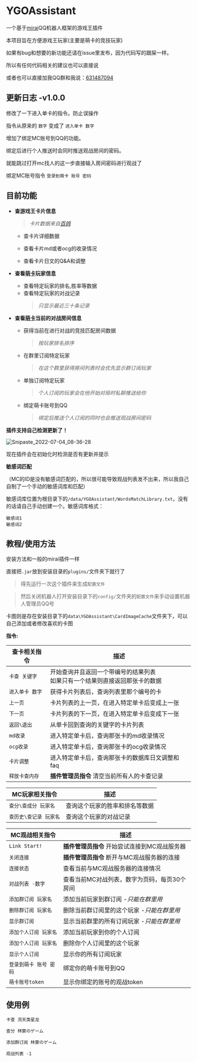 
# YGOAssistant
一个基于[mirai](https://github.com/mamoe/mirai)QQ机器人框架的游戏王插件

本项目旨在方便游戏王玩家(主要是萌卡的竞技玩家)

如果有bug和想要的新功能还请在issue里发布，因为代码写的跟屎一样。

所以有任何代码相关的建议也可以直接说

或者也可以直接加我QQ群和我说：[631487094](https://jq.qq.com/?_wv=1027&k=5yQoHBE0)




## 更新日志 -v1.0.0
修改了一下进入单卡的指令。防止误操作

指令从原来的 `数字` 变成了 `进入单卡 数字`

增加了绑定MC账号到QQ的功能。

绑定后进行个人推送时会同时推送观战房间的密码。

就能跳过打开mc找人的这一步直接输入房间密码进行观战了

绑定MC账号指令 `登录到萌卡 账号 密码`

## 目前功能

- **查游戏王卡片信息**       
    > _卡片数据来自[百鸽](https://ygocdb.com/)_
    
    - 查卡片详细数据
    
    - 查看卡片md或者ocg的收录情况

    - 查看卡片日文的Q&A和调整
- **查看[萌卡](https://mycard.moe/)玩家信息**

    - 查看特定玩家的排名,胜率等数据
    - 查看特定玩家的对战记录   
        > *只显示最近三十条记录*
- **查看[萌卡](https://mycard.moe/)当前的对战房间信息**
    - 获得当前在进行对战的竞技匹配房间数据
        > *按玩家排名排序*
    - 在群里订阅特定玩家
        > *在这个群里获得房间列表时会优先显示群订阅玩家*
    - 单独订阅特定玩家
        > *个人订阅的玩家会在他开始对局时私聊推送给你*
    - 绑定萌卡账号到QQ
        > *绑定后推送个人订阅的同时也会推送观战房间密码*

**插件支持自己检测更新了！**

![Snipaste_2022-07-04_08-36-28](https://user-images.githubusercontent.com/48974182/177061052-71d01caa-09af-4d34-9f1f-310b9ee09524.png)


现在插件会在初始化时检测是否有更新并提示

**敏感词匹配**

（MC的ID是没有敏感词匹配的，所以很可能导致观战列表发不出来，所以我自己自制了一个手动的敏感词库和匹配）

敏感词库位置为根目录下的`/data/YGOAssistant/WordsMatchLibrary.txt`，没有的话请自己手动创建一个。敏感词库格式：

```
敏感词1
敏感词2
```


## 教程/使用方法
安装方法和一般的mirai插件一样

直接把`.jar`放到安装目录的`plugins/`文件夹下就行了

> 得先运行一次这个插件来生成`配置文件`

> 然后关闭机器人打开安装目录下的`config/`文件夹的`配置文件`来手动设置机器人管理员QQ号

卡图则是存在安装目录下的`data\YGOAssistant\CardImageCache`文件夹下，可以自己添加或者修改喜欢的卡图

**指令:**

| 查卡相关指令                                              | 描述                                    |
|-------------------------------------------------|---------------------------------------|
| `卡查 关键字`                            | 开始查询并且返回一个带编号的结果列表<br />如果只有一个结果则直接返回那张卡的数据|
| `进入单卡 数字`                                   | 获得卡片列表后，查询列表里那个编号的卡                     |
| `上一页`                                 | 卡片列表的上一页，在进入特定单卡后变成上一张|
| `下一页`                                 | 卡片列表的下一页，在进入特定单卡后变成下一张|
| `返回\退出`                              | 从单卡回到查询的关键字的卡片列表|
| `md收录`                                  | 进入特定单卡后，查询那张卡的md收录情况|
| `ocg收录`                                  | 进入特定单卡后，查询那张卡的ocg收录情况|
| `卡片调整`                                  | 进入特定单卡后，查询那张卡的数据库日文调整和faq|
| `释放卡查内存`                              |**插件管理员指令** 清空当前所有人的卡查记录|

| MC玩家相关指令                                   | 描述                                    |
|-------------------------------------------------|---------------------------------------|
| `查分\查成分 玩家名`                            | 查询这个玩家的胜率和排名等数据|
| `查历史\查记录 玩家名`                          | 查询这个玩家的对战记录 |

| MC观战相关指令                                   | 描述                                    |
|-------------------------------------------------|---------------------------------------|
| `Link Start!`                                   | **插件管理员指令** 开始尝试连接到MC观战服务器|
| `关闭连接`                                       | **插件管理员指令** 断开与MC观战服务器的连接|
| `连接状态`                                       | 查看当前与MC观战服务器的连接情况          |
| `对战列表 -数字`                                  | 查看当前MC对战列表，数字为页码，每页30个房间|
| `添加群订阅 玩家名`                               | 添加当前玩家到群订阅 *-只能在群里用*      |
| `删除群订阅 玩家名`                               | 删除当前群订阅里的这个玩家 *-只能在群里用* |
| `显示群订阅`                                     | 显示当前群里的所有订阅玩家 *-只能在群里用* |
| `添加个人订阅 玩家名`                               | 添加当前玩家到你的个人订阅                   |
| `添加个人订阅 玩家名`                               | 删除你个人订阅里的这个玩家              |
| `显示个人订阅`                                     | 显示你的所有订阅玩家              |
| `登录到萌卡 账号 密码`                            | 绑定你的萌卡账号到QQ               |
| `萌卡账号token`                                  | 显示你绑定的账号的观战token        |


## 使用例

```
卡查 流天类星龙

查分 林蒙のゲーム

添加群订阅 林蒙のゲーム

观战列表 -1
```
